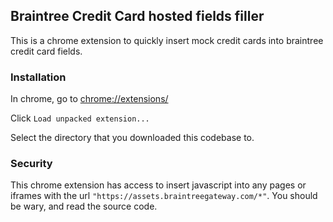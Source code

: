
## Braintree Credit Card hosted fields filler

This is a chrome extension to quickly insert mock credit cards into braintree credit card fields.

### Installation

In chrome, go to [chrome://extensions/](chrome://extensions/)

Click `Load unpacked extension...`

Select the directory that you downloaded this codebase to.

### Security

This chrome extension has access to insert javascript into any pages or iframes with the url `"https://assets.braintreegateway.com/*"`. You should be wary, and read the source code.
